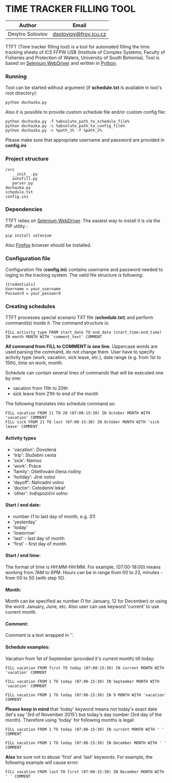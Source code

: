# TIME TRACKER FILLING TOOL

| Author | Email |
| --- | --- |
| Dmytro Soloviov | [dsoloviov@frov.jcu.cz](dsoloviov@frov.jcu.cz) |

TTFT (Time tracker filling tool) is a tool for automated filling the time tracking sheets of ICS FFPW USB (Institute of Complex Systems, Faculty of Fisheries and Protection of Waters, University of South Bohemia). Tool is based on [Selenium WebDriver](http://www.seleniumhq.org/) and written in [Python](https://www.python.org/).

### Running

Tool can be started without argument (if __schedule.txt__ is available in tool's root directory):

```
python dochazka.py
```

Also it is possible to provide custom schedule file and/or custom config file:

```
python dochazka.py -f %absolute_path_to_schedule_file%
python dochazka.py -c %absolute_path_to_config_file%
python dochazka.py -c %path_1% -f %path_2%
```

Please make sure that appropriate username and password are provided in __config.ini__.

### Project structure

```
/src
   __init__.py
   autofill.py
   parser.py
dochazka.py
schedule.txt
config.ini
```

### Dependencies

TTFT relies on [Selenium WebDriver](http://www.seleniumhq.org/). The easiest way to install it is via the PIP utility :

```
pip install selenium
```

Also [Firefox](https://www.mozilla.org/en-US/firefox/new/) browser should be installed.

### Configuration file

Configuration file (__config.ini__) contains username and password needed to loging to the tracking system. The valid file structure is following:

```
[Credentials]
Username = your_username
Password = your_password
```

### Creating schedules

TTFT processes special scenario TXT file (__schedule.txt__) and perform command(s) inside it. The command structure is:

```
FILL activity_type FROM start_date TO end_date (start_time:end_time)
IN month MONTH WITH 'comment_text' COMMENT
```

__All command from FILL to COMMENT is one line__. Uppercase words are used parsing the command, do not change them. User have to specify activity type (work, vacation, sick leave, etc.), date range (e.g. from 1st to 15th), time on work, month.

Schedule can contain several lines of commands that will be executed one by one:

- vacation from 11th to 20th
- sick leave from 21th to end of the month

The following translates into schedule command as:

```
FILL vacation FROM 11 TO 20 (07:00-15:30) IN October MONTH WITH 'vacation' COMMENT
FILL sick FROM 21 TO last (07:00-15:30) IN October MONTH WITH 'sick leave' COMMENT
```

#### Activity types

- 'vacation': Dovolená
- 'trip': Služebni cesta
- 'sick': Nemoc
- 'work': Práce
- 'family': Ošetřování člena rodiny
- 'holiday': Jiné volno
- 'dayoff': Nahradní volno
- 'doctor': Celodenní lekař
- 'other': Indispoziční volno

#### Start / end date:

- number (1 to last day of month, e.g. 31)
- 'yesterday'
- 'today'
- 'toworrow'
- 'last' - last day of month
- 'first' - first day of month

#### Start / end time:

The format of time is HH:MM-HH:MM. For example, (07:00-18:00) means working from 7AM to 6PM. Hours can be in range from 00 to 23, minutes - from 00 to 50 (with step 10).

#### Month:

Month can be specified as number (1 for January, 12 for December) or using the word: January, June, etc. Also user can use keyword 'current' to use current month.

#### Comment:

Comment is a text wrapped in ''.

#### Schedule examples:

Vacation from 1st of September (provided it's current month) till today:

```
FILL vacation FROM first TO today (07:00-15:30) IN current MONTH WITH 'vacation' COMMENT
```
```
FILL vacation FROM 1 TO today (07:00-15:30) IN September MONTH WITH 'vacation' COMMENT
```
```
FILL vacation FROM 1 TO today (07:00-15:30) IN 9 MONTH WITH 'vacation' COMMENT
```

__Please keep in mind__ that 'today' keyword means not today's exact date (let's say '3rd of November 2015') but today's day number (3rd day of the month). Therefore using 'today' for following months is legal:

```
FILL vacation FROM 1 TO today (07:00-15:30) IN current MONTH WITH ' ' COMMENT
```
```
FILL vacation FROM 1 TO today (07:00-15:30) IN December MONTH WITH ' ' COMMENT
```

__Also__ be sure not to abuse 'first' and 'last' keywords. For example, the following example will cause error:

```
FILL vacation FROM last TO first (07:00-15:30) IN December MONTH WITH ' ' COMMENT
```